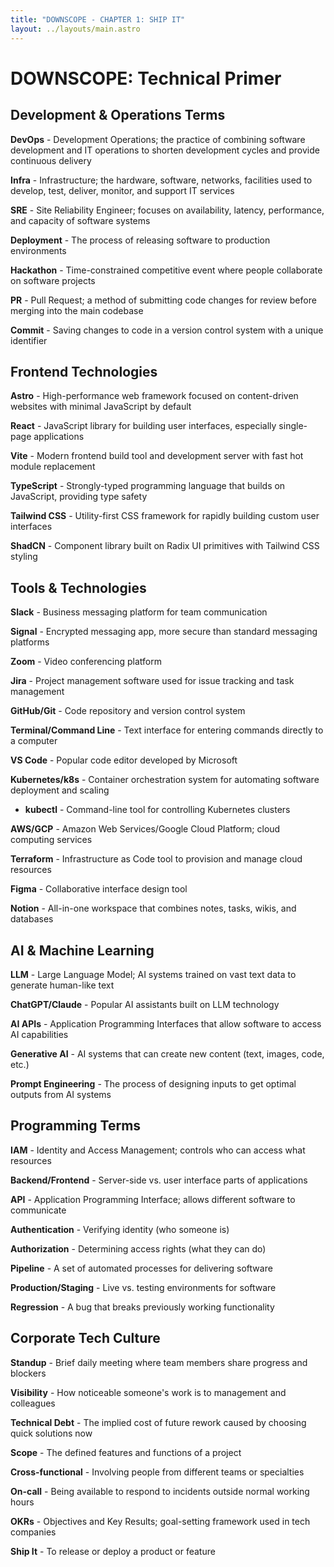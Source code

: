```yaml
---
title: "DOWNSCOPE - CHAPTER 1: SHIP IT"
layout: ../layouts/main.astro
---
```


# DOWNSCOPE: Technical Primer

## Development & Operations Terms

**DevOps** - Development Operations; the practice of combining software development and IT operations to shorten development cycles and provide continuous delivery

**Infra** - Infrastructure; the hardware, software, networks, facilities used to develop, test, deliver, monitor, and support IT services

**SRE** - Site Reliability Engineer; focuses on availability, latency, performance, and capacity of software systems

**Deployment** - The process of releasing software to production environments

**Hackathon** - Time-constrained competitive event where people collaborate on software projects

**PR** - Pull Request; a method of submitting code changes for review before merging into the main codebase

**Commit** - Saving changes to code in a version control system with a unique identifier

## Frontend Technologies

**Astro** - High-performance web framework focused on content-driven websites with minimal JavaScript by default

**React** - JavaScript library for building user interfaces, especially single-page applications

**Vite** - Modern frontend build tool and development server with fast hot module replacement

**TypeScript** - Strongly-typed programming language that builds on JavaScript, providing type safety

**Tailwind CSS** - Utility-first CSS framework for rapidly building custom user interfaces

**ShadCN** - Component library built on Radix UI primitives with Tailwind CSS styling

## Tools & Technologies

**Slack** - Business messaging platform for team communication

**Signal** - Encrypted messaging app, more secure than standard messaging platforms

**Zoom** - Video conferencing platform

**Jira** - Project management software used for issue tracking and task management

**GitHub/Git** - Code repository and version control system

**Terminal/Command Line** - Text interface for entering commands directly to a computer

**VS Code** - Popular code editor developed by Microsoft

**Kubernetes/k8s** - Container orchestration system for automating software deployment and scaling

- **kubectl** - Command-line tool for controlling Kubernetes clusters

**AWS/GCP** - Amazon Web Services/Google Cloud Platform; cloud computing services

**Terraform** - Infrastructure as Code tool to provision and manage cloud resources

**Figma** - Collaborative interface design tool

**Notion** - All-in-one workspace that combines notes, tasks, wikis, and databases

## AI & Machine Learning

**LLM** - Large Language Model; AI systems trained on vast text data to generate human-like text

**ChatGPT/Claude** - Popular AI assistants built on LLM technology

**AI APIs** - Application Programming Interfaces that allow software to access AI capabilities

**Generative AI** - AI systems that can create new content (text, images, code, etc.)

**Prompt Engineering** - The process of designing inputs to get optimal outputs from AI systems

## Programming Terms

**IAM** - Identity and Access Management; controls who can access what resources

**Backend/Frontend** - Server-side vs. user interface parts of applications

**API** - Application Programming Interface; allows different software to communicate

**Authentication** - Verifying identity (who someone is)

**Authorization** - Determining access rights (what they can do)

**Pipeline** - A set of automated processes for delivering software

**Production/Staging** - Live vs. testing environments for software

**Regression** - A bug that breaks previously working functionality

## Corporate Tech Culture

**Standup** - Brief daily meeting where team members share progress and blockers

**Visibility** - How noticeable someone's work is to management and colleagues

**Technical Debt** - The implied cost of future rework caused by choosing quick solutions now

**Scope** - The defined features and functions of a project

**Cross-functional** - Involving people from different teams or specialties

**On-call** - Being available to respond to incidents outside normal working hours

**OKRs** - Objectives and Key Results; goal-setting framework used in tech companies

**Ship It** - To release or deploy a product or feature
